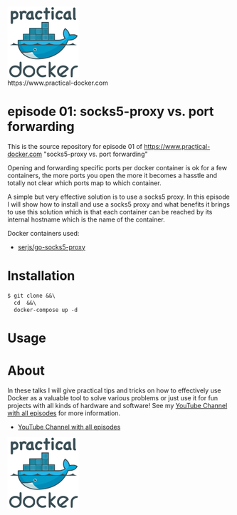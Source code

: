 <p align="left">
  <a href="https://www.practical-docker.com"><img src="https://github.com/marcelmaatkamp/practical-docker/blob/master/images/practical-docker-160.png"></a>
  <br />
  https://www.practical-docker.com 
</p>

# episode 01: socks5-proxy vs. port forwarding
This is the source repository for episode 01 of https://www.practical-docker.com "socks5-proxy vs. port forwarding"

Opening and forwarding specific ports per docker container is ok for a few containers, the more ports you open the more it becomes a hasstle and totally not clear which ports map to which container. 

A simple but very effective solution is to use a socks5 proxy. In this episode I will show how to install and use a socks5 proxy and what benefits it brings to use this solution which is that each container can be reached by its internal hostname which is the name of the container.

Docker containers used:
 * [serjs/go-socks5-proxy](https://hub.docker.com/r/serjs/go-socks5-proxy)
 
# Installation
```
$ git clone &&\ 
  cd  &&\
  docker-compose up -d
```
# Usage


# About
In these talks I will give practical tips and tricks on how to effectively use Docker as a valuable tool to solve various problems or just use it for fun projects with all kinds of hardware and software! See my [YouTube Channel with all episodes](https://www.youtube.com/channel/UCxp65f-xyu4z1PvmZBKqZGQ) for more information.
* [YouTube Channel with all episodes](https://www.youtube.com/channel/UCxp65f-xyu4z1PvmZBKqZGQ)

<a href="https://www.practical-docker.com"><img src="https://github.com/marcelmaatkamp/practical-docker/blob/master/images/practical-docker-160.png"></a>
